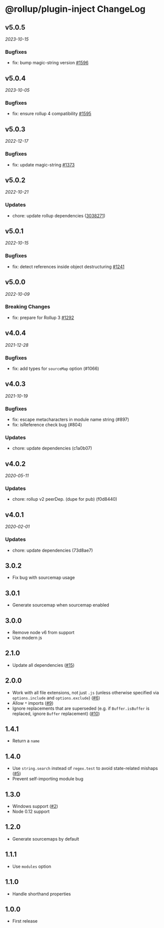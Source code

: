 # @rollup/plugin-inject ChangeLog

## v5.0.5

_2023-10-15_

### Bugfixes

- fix: bump magic-string version [#1596](https://github.com/rollup/plugins/pull/1596)

## v5.0.4

_2023-10-05_

### Bugfixes

- fix: ensure rollup 4 compatibility [#1595](https://github.com/rollup/plugins/pull/1595)

## v5.0.3

_2022-12-17_

### Bugfixes

- fix: update magic-string [#1373](https://github.com/rollup/plugins/pull/1373)

## v5.0.2

_2022-10-21_

### Updates

- chore: update rollup dependencies ([3038271](https://github.com/rollup/plugins/commit/303827191ede6b2e4eade96c6968ed16a587683f))

## v5.0.1

_2022-10-15_

### Bugfixes

- fix: detect references inside object destructuring [#1241](https://github.com/rollup/plugins/pull/1241)

## v5.0.0

_2022-10-09_

### Breaking Changes

- fix: prepare for Rollup 3 [#1292](https://github.com/rollup/plugins/pull/1292)

## v4.0.4

_2021-12-28_

### Bugfixes

- fix: add types for `sourceMap` option (#1066)

## v4.0.3

_2021-10-19_

### Bugfixes

- fix: escape metacharacters in module name string (#897)
- fix: isReference check bug (#804)

### Updates

- chore: update dependencies (c1a0b07)

## v4.0.2

_2020-05-11_

### Updates

- chore: rollup v2 peerDep. (dupe for pub) (f0d8440)

## v4.0.1

_2020-02-01_

### Updates

- chore: update dependencies (73d8ae7)

## 3.0.2

- Fix bug with sourcemap usage

## 3.0.1

- Generate sourcemap when sourcemap enabled

## 3.0.0

- Remove node v6 from support
- Use modern js

## 2.1.0

- Update all dependencies ([#15](https://github.com/rollup/rollup-plugin-inject/pull/15))

## 2.0.0

- Work with all file extensions, not just `.js` (unless otherwise specified via `options.include` and `options.exclude`) ([#6](https://github.com/rollup/rollup-plugin-inject/pull/6))
- Allow `*` imports ([#9](https://github.com/rollup/rollup-plugin-inject/pull/9))
- Ignore replacements that are superseded (e.g. if `Buffer.isBuffer` is replaced, ignore `Buffer` replacement) ([#10](https://github.com/rollup/rollup-plugin-inject/pull/10))

## 1.4.1

- Return a `name`

## 1.4.0

- Use `string.search` instead of `regex.test` to avoid state-related mishaps ([#5](https://github.com/rollup/rollup-plugin-inject/issues/5))
- Prevent self-importing module bug

## 1.3.0

- Windows support ([#2](https://github.com/rollup/rollup-plugin-inject/issues/2))
- Node 0.12 support

## 1.2.0

- Generate sourcemaps by default

## 1.1.1

- Use `modules` option

## 1.1.0

- Handle shorthand properties

## 1.0.0

- First release
